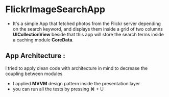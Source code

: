 # FlickrImageSearchApp

* It's a simple App that fetched photos from the Flickr server depending on the search keyword, and displays them inside a grid of two columns **UICollectionView** beside that this app will store the search terms inside a caching module **CoreData**.

## App Architecture :

I tried to apply clean code with architecture in mind to decrease the coupling between modules 

* I applied **MVVM** design pattern inside the presentation layer
* you can run all the tests by pressing ⌘ + U
